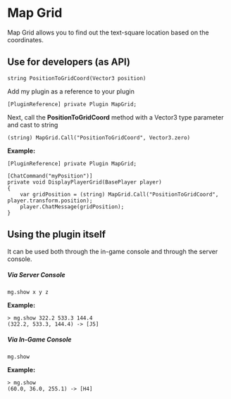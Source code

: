 # Map Grid

Map Grid allows you to find out the text-square location based on the coordinates.

## Use for developers (as __API__)

```
string PositionToGridCoord(Vector3 position)
```

Add my plugin as a reference to your plugin
```
[PluginReference] private Plugin MapGrid;
```

Next, call the __PositionToGridCoord__ method with a Vector3 type parameter and cast to string
```
(string) MapGrid.Call("PositionToGridCoord", Vector3.zero)
```

__Example:__
```
[PluginReference] private Plugin MapGrid;

[ChatCommand("myPosition")]
private void DisplayPlayerGrid(BasePlayer player)
{
    var gridPosition = (string) MapGrid.Call("PositionToGridCoord", player.transform.position);
    player.ChatMessage(gridPosition);
}
```

## Using the plugin itself
It can be used both through the in-game console and through the server console.
##### Via Server Console
```
mg.show x y z
```

__Example:__
```
> mg.show 322.2 533.3 144.4
(322.2, 533.3, 144.4) -> [J5]
```

##### Via In-Game Console
```
mg.show
```

__Example:__
```
> mg.show
(60.0, 36.0, 255.1) -> [H4]
```


